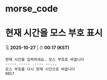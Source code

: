 # morse_code
# 현재 시간을 모스 부호 표시
<!-- MORSE_TIME_START -->
🗓️ **2025-10-27** | ⏰ **00:17 (KST)**

```
현재 시간을 입력하세요. 모스 부호로 바꿉니다
----- ----- .---- --...
모스 부호를 다시 현재 시간으로 바꿉니다
0017
```
<!-- MORSE_TIME_END -->
